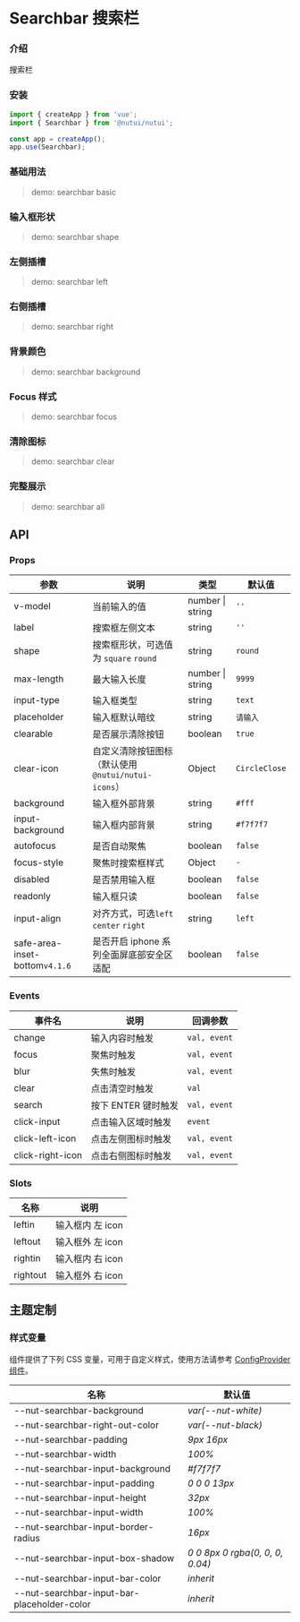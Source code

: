 # Searchbar 搜索栏

### 介绍

搜索栏

### 安装

```js
import { createApp } from 'vue';
import { Searchbar } from '@nutui/nutui';

const app = createApp();
app.use(Searchbar);
```

### 基础用法

> demo: searchbar basic

### 输入框形状

> demo: searchbar shape

### 左侧插槽

> demo: searchbar left

### 右侧插槽

> demo: searchbar right

### 背景颜色

> demo: searchbar background

### Focus 样式

> demo: searchbar focus

### 清除图标

> demo: searchbar clear

### 完整展示

> demo: searchbar all

## API

### Props

| 参数 | 说明 | 类型 | 默认值 |
| --- | --- | --- | --- |
| v-model | 当前输入的值 | number \| string | `''` |
| label | 搜索框左侧文本 | string | `''` |
| shape | 搜索框形状，可选值为 `square` `round` | string | `round` |
| max-length | 最大输入长度 | number \| string | `9999` |
| input-type | 输入框类型 | string | `text` |
| placeholder | 输入框默认暗纹 | string | `请输入` |
| clearable | 是否展示清除按钮 | boolean | `true` |
| clear-icon | 自定义清除按钮图标（默认使用 `@nutui/nutui-icons`） | Object | `CircleClose` |
| background | 输入框外部背景 | string | `#fff` |
| input-background | 输入框内部背景 | string | `#f7f7f7` |
| autofocus | 是否自动聚焦 | boolean | `false` |
| focus-style | 聚焦时搜索框样式 | Object | `-` |
| disabled | 是否禁用输入框 | boolean | `false` |
| readonly | 输入框只读 | boolean | `false` |
| input-align | 对齐方式，可选`left` `center` `right` | string | `left` |
| safe-area-inset-bottom`v4.1.6` | 是否开启 iphone 系列全面屏底部安全区适配 | boolean | `false` |

### Events

| 事件名 | 说明 | 回调参数 |
| --- | --- | --- |
| change | 输入内容时触发 | `val, event` |
| focus | 聚焦时触发 | `val, event` |
| blur | 失焦时触发 | `val, event` |
| clear | 点击清空时触发 | `val` |
| search | 按下 ENTER 键时触发 | `val, event` |
| click-input | 点击输入区域时触发 | `event` |
| click-left-icon | 点击左侧图标时触发 | `val, event` |
| click-right-icon | 点击右侧图标时触发 | `val, event` |

### Slots

| 名称 | 说明 |
| --- | --- |
| leftin | 输入框内 左 icon |
| leftout | 输入框外 左 icon |
| rightin | 输入框内 右 icon |
| rightout | 输入框外 右 icon |

## 主题定制

### 样式变量

组件提供了下列 CSS 变量，可用于自定义样式，使用方法请参考 [ConfigProvider 组件](#/zh-CN/component/configprovider)。

| 名称 | 默认值 |
| --- | --- |
| --nut-searchbar-background | _var(--nut-white)_ |
| --nut-searchbar-right-out-color | _var(--nut-black)_ |
| --nut-searchbar-padding | _9px 16px_ |
| --nut-searchbar-width | _100%_ |
| --nut-searchbar-input-background | _#f7f7f7_ |
| --nut-searchbar-input-padding | _0 0 0 13px_ |
| --nut-searchbar-input-height | _32px_ |
| --nut-searchbar-input-width | _100%_ |
| --nut-searchbar-input-border-radius | _16px_ |
| --nut-searchbar-input-box-shadow | _0 0 8px 0 rgba(0, 0, 0, 0.04)_ |
| --nut-searchbar-input-bar-color | _inherit_ |
| --nut-searchbar-input-bar-placeholder-color | _inherit_ |
